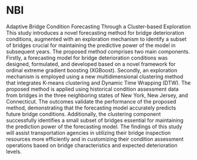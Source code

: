 # NBI
Adaptive Bridge Condition Forecasting Through a Cluster-based Exploration
This study introduces a novel forecasting method for bridge deterioration conditions, augmented with an exploration mechanism to identify a subset of bridges crucial for maintaining the predictive power of the model in subsequent years. The proposed method comprises two main components. Firstly, a forecasting model for bridge deterioration conditions was designed, formulated, and developed based on a novel framework for ordinal extreme gradient boosting (XGBoost). Secondly, an exploration mechanism is employed using a new multidimensional clustering method that integrates K-means clustering and Dynamic Time Wrapping (DTW). The proposed method is applied using historical condition assessment data from bridges in the three neighboring states of New York, New Jersey, and Connecticut. The outcomes validate the performance of the proposed method, demonstrating that the forecasting model accurately predicts future bridge conditions. Additionally, the clustering component successfully identifies a small subset of bridges essential for maintaining the prediction power of the forecasting model. The findings of this study will assist transportation agencies in utilizing their bridge inspection resources more efficiently and in customizing their condition assessment operations based on bridge characteristics and expected deterioration levels.
